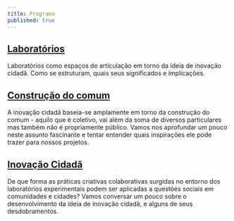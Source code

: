 ```yaml
---
title: Programa
published: true
---
```


## [Laboratórios](../home/laboratorios)

Laboratórios como espaços de articulação em torno da ideia de inovação cidadã. Como se estruturam, quais seus significados e implicações.

## [Construção do comum](../home/construcao-do-comum)

A inovação cidadã baseia-se amplamente em torno da construção do comum - aquilo que é coletivo, vai além da soma de diversos particulares mas também não é propriamente público. Vamos nos aprofundar um pouco neste assunto fascinante e tentar entender quais inspirações ele pode trazer para nossos projetos.

## [Inovação Cidadã](../home/inovacao-cidada)

De que forma as práticas criativas colaborativas surgidas no entorno dos laboratórios experimentais podem ser aplicadas a questões sociais em comunidades e cidades? Vamos conversar um pouco sobre o desenvolvimento da ideia de inovação cidadã, e alguns de seus desdobramentos.

